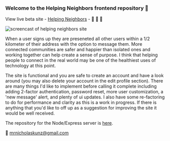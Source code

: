 ### Welcome to the Helping Neighbors frontend repository 👋

View live beta site - [Helping Neighbors](https://helping-neighbors.nicholaskunz.com) - :couple: :hammer: :dizzy:

![screencast of helping neighbors site](https://user-images.githubusercontent.com/33107555/233460679-af674c66-0b78-4ad7-a2e3-a20fb94c11af.gif)

When a user signs up they are preseneted all other users within a 1/2 kilometer of their address with the option to message them. More connected communities are safer and happier than isolated ones and working together can help create a sense of purpose. I think that helping people to connect in the real world may be one of the healthiest uses of technology at this point.

The site is functional and you are safe to create an account and have a look around (you may also delete your account in the edit profile section). There are many things I'd like to implement before calling it complete including adding 2-factor authentication, password reset, more user customization, a 'new message' alert, and plenty of ui updates. I also have some re-factoring to do for performance and clarity as this is a work in progress. If there is anything that you'd like to off up as a suggestion for improving the site it would be well received.

The repository for the Node/Express server is [here](https://www.github.com/ntkunz/hn_db).

:incoming_envelope: mrnicholaskunz@gmail.com
